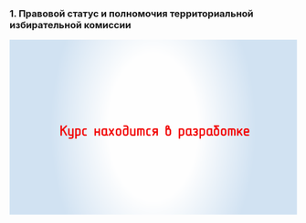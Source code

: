 ### 1. Правовой статус и полномочия территориальной избирательной комиссии 

![ [Тема 1. ](#lesson-1.1) ](./1.1.1.1.svg)
